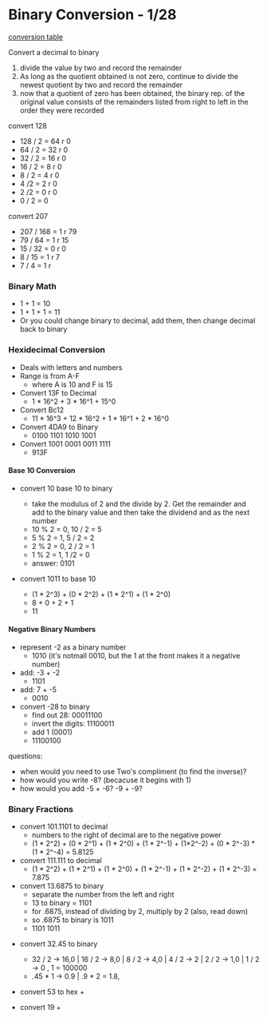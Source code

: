 # Binary Conversion - 1/28

[conversion table](http://www.rapidtables.com/convert/number/how-hex-to-binary.htm)

Convert a decimal to binary
1. divide the value by two and record the remainder
2. As long as the quotient obtained is not zero, continue to divide the newest quotient by two and record the remainder
3. now that a quotient of zero has been obtained, the binary rep. of the original value consists of the remainders listed from right to left in the order they were recorded

convert 128
- 128 / 2 = 64 r 0
- 64 / 2 = 32 r 0
- 32 / 2 = 16 r 0
- 16 / 2 = 8 r 0
- 8 / 2 = 4 r 0
- 4 /2 = 2 r 0
- 2 /2 = 0 r 0
- 0 / 2 = 0

convert 207
- 207 / 168 = 1 r 79
- 79 / 64 = 1 r 15
- 15 / 32 = 0 r 0
- 8 / 15 = 1 r 7
- 7 / 4 = 1 r


### Binary Math
- 1 + 1 = 10
- 1 + 1 + 1 = 11
- Or you could change binary to decimal, add them, then change decimal back to binary

### Hexidecimal Conversion
- Deals with letters and numbers
- Range is from A-F
    + where A is 10 and F is 15
- Convert 13F to Decimal
    + 1 * 16^2 + 3 * 16^1 + 15^0
- Convert Bc12
    + 11 * 16^3 + 12 * 16^2 + 1 * 16^1 +  2 * 16^0
- Convert 4DA9 to Binary
    + 0100 1101 1010 1001
- Convert 1001 0001 0011 1111
    + 913F

#### Base 10 Conversion
- convert 10 base 10 to binary
    + take the modulus of 2 and the divide by 2. Get the remainder and add to the binary value and then take the dividend and as the next number
    + 10 % 2 = 0, 10 / 2 = 5
    + 5 % 2 = 1, 5 / 2 = 2
    + 2 % 2 = 0, 2 / 2 = 1
    + 1 % 2 = 1, 1 /2 = 0
    + answer: 0101

- convert 1011 to base 10
    + (1 * 2^3) + (0 * 2^2) + (1 * 2^1) + (1 * 2^0)
    + 8 + 0 + 2 + 1
    + 11

#### Negative Binary Numbers
- represent -2 as a binary number
    + 1010 (it's notmall 0010, but the 1 at the front makes it a negative number)
- add: -3 + -2
    + 1101
- add: 7 + -5
    + 0010
- convert -28 to binary
    - find out 28: 00011100
    - invert the digits: 11100011
    - add 1 (0001)
    - 11100100

questions:
- when would you need to use Two's compliment (to find the inverse)?
- how would you write -8? (becacuse it begins with 1)
- how would you add -5 + -6? -9 + -9?


### Binary Fractions
- convert 101.1101 to decimal
    + numbers to the right of decimal are to the negative power
    + (1 * 2^2) + (0 * 2^1) + (1 * 2^0) + (1 * 2^-1) + (1*2^-2) + (0 * 2^-3) * (1 * 2^-4)  = 5.8125
- convert 111.111 to decimal
    + (1 * 2^2) + (1 * 2^1) + (1 * 2^0) + (1 * 2^-1) + (1 * 2^-2) + (1 * 2^-3) = 7.875
- convert 13.6875 to binary
    + separate the number from the left and right
    + 13 to binary = 1101
    + for .6875, instead of dividing by 2, multiply by 2 (also, read down)
    + so .6875 to binary is 1011
    + 1101 1011

+ convert 32.45 to binary
    + 32 / 2 -> 16,0 | 16 / 2 -> 8,0 | 8 / 2 -> 4,0 | 4 / 2 -> 2 | 2 / 2 -> 1,0 | 1 / 2 -> 0 , 1 = 100000
    + .45 * 1 -> 0.9 | .9 * 2 = 1.8,

+ convert 53 to hex
    + 
+ convert 19
    +
